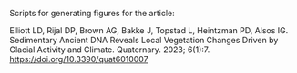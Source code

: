 Scripts for generating figures for the article:

Elliott LD, Rijal DP, Brown AG, Bakke J, Topstad L, Heintzman PD, Alsos IG. Sedimentary Ancient DNA Reveals Local Vegetation Changes Driven by Glacial Activity and Climate. Quaternary. 2023; 6(1):7. https://doi.org/10.3390/quat6010007 


